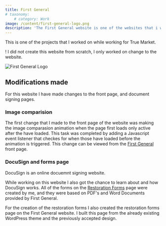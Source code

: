 ```yaml
---
title: First General
# taxonomy:
	# category: Work
image: /content/first-general-logo.png
description: 'The First General website is one of the websites that i worked on while working at True Market'
---
```


This is one of the projects that I worked on while working for True Market. 

! I did not create this website from scratch, I only worked on change to the website.

![First General Logo](/content/first-general-logo.png)

## Modifications made

For this website I have made changes to the front page, and document signing pages.

### Image comparision

The first change that I made to the front page of the website was making the image comparasion animation when the page first loads only active after the  have loaded. This task was completed by adding a Javascript event listener that checkes for when those  have loaded before the animation is triggered. This change can be viewed from the [First General](https://firstgeneral.net) front page.

### DocuSign and forms page

DocuSign is an online docuemnt signing website.

While working on this website I also got the chance to learn about and how DocuSign works. All of the forms on the [Restoration Forms](https://firstgeneral.net/forms/) page were created by me, and they were based on PDF's and Word Documents provided by First General.

For the creation of the restoration forms I also created the restoration forms page on the First General website. I built this page from the already existing WordPress theme and the previously accepted design.